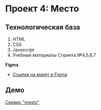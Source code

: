 # Проект 4: Место

## Технологическая база
 1. HTML
 2. CSS
 3. Javascript
 4. Учебные материалы Спринта №4,5,6,7

**Figma**

* [Ссылка на макет в Figma](https://www.figma.com/file/2cn9N9jSkmxD84oJik7xL7/JavaScript.-Sprint-4?node-id=0%3A1)

## Демо
[Сервис "mesto"](https://a-trsv.github.io/mesto/index.html)
